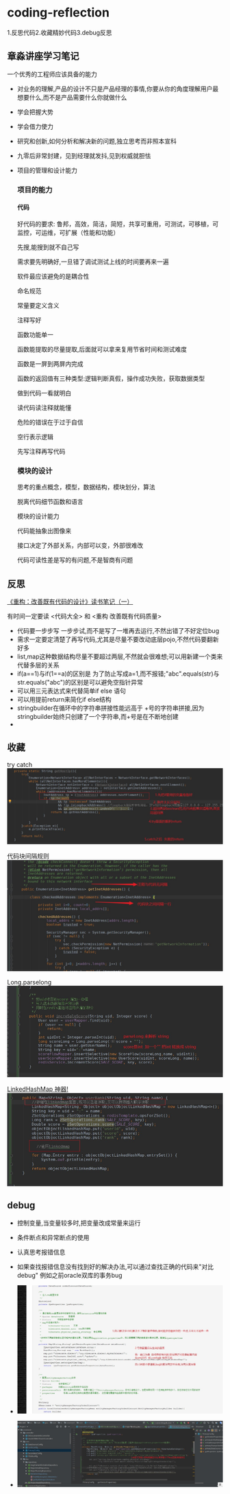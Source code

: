 # coding-reflection
1.反思代码2.收藏精妙代码3.debug反思

## 章淼讲座学习笔记

一个优秀的工程师应该具备的能力

- 对业务的理解,产品的设计不只是产品经理的事情,你要从你的角度理解用户最想要什么,而不是产品需要什么你就做什么

- 学会把握大势

- 学会借力使力

- 研究和创新,如何分析和解决新的问题,独立思考而非照本宣科

-  九零后非常封建，见到经理就发抖,见到权威就胆怯

- 项目的管理和设计能力

    ### 项目的能力

    #### 代码

    好代码的要求: 鲁邦，高效，简洁，简短，共享可重用，可测试，可移植，可监控，可运维，可扩展（性能和功能）  

    先搜,能搜到就不自己写  

    需求要先明确好,一旦错了调试测试上线的时间要再来一遍  

    软件最应该避免的是耦合性  

    命名规范  

    常量要定义含义  

    注释写好  

    函数功能单一  

    函数能提取的尽量提取,后面就可以拿来复用节省时间和测试难度  

    函数是一屏到两屏内完成  

    函数的返回值有三种类型:逻辑判断真假，操作成功失败，获取数据类型  

    

    做到代码一看就明白  

    读代码读注释就能懂  

    危险的错误在于过于自信  

    

    

    空行表示逻辑  

    先写注释再写代码  

    ### 模块的设计

    思考的重点概念，模型，数据结构，模块划分，算法  

    脱离代码细节函数和语言  

     模块的设计能力  

    代码能抽象出图像来  

    接口决定了外部关系，内部可以变，外部很难改  

    代码可读性差是写的有问题,不是智商有问题  

## 反思
[《重构：改善既有代码的设计》读书笔记（一）](https://juejin.im/post/5b81122d51882527246c9cfd)  

有时间一定要读 <代码大全>  和 <重构 改善既有代码质量>  

+ 代码要一步步写 一步步试,而不是写了一堆再去运行,不然出错了不好定位bug
+ 需求一定要定清楚了再写代码,尤其是尽量不要改动底层pojo,不然代码要翻新好多
+ list,map这种数据结构尽量不要超过两层,不然就会很难想;可以用新建一个类来代替多层的关系
+ if(a==1)与if(1==a)的区别是 为了防止写成a=1,而不报错;"abc".equals(str)与str.equals("abc")的区别是可以避免空指针异常
+ 可以用三元表达式来代替简单if else 语句
+ 可以用提前return来简化if else结构
+ stringbuilder在循环中的字符串拼接性能远高于  +号的字符串拼接,因为stringbuilder始终只创建了一个字符串,而+号是在不断地创建
+ 
## 收藏

try catch
![](pic/Snipaste_2019-07-11_13-31-19.jpg)

代码块间隔规则
![](pic/Snipaste_2019-07-11_20-17-42.jpg)

Long.parselong
![](pic/Snipaste_2019-07-13_11-21-07.jpg)

[LinkedHashMap 神器!](https://blog.csdn.net/justloveyou_/article/details/71713781)
![](pic/Snipaste_2019-07-13_11-33-35.jpg)


## debug
+ 控制变量,当变量较多时,把变量改成常量来运行
+ 条件断点和异常断点的使用
+ 认真思考报错信息
+ 如果查找报错信息没有找到好的解决办法,可以通过查找正确的代码来"对比debug" 例如之前oracle双库的事务bug

+ ![](pic/Snipaste_2019-07-15_16-34-19.jpg)
+ ![](pic/Snipaste_2019-07-15_16-36-23.jpg)

